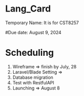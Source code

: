 # Lang_Card
Temporary Name: It is for CST8257


#Due date: August 9, 2024

# Scheduling



1. Wireframe => finish by July, 28
2. Laravel/Blade Setting => 
3. Database migration
4. Test with RestfulAPI
5. Launching => August 8
   
